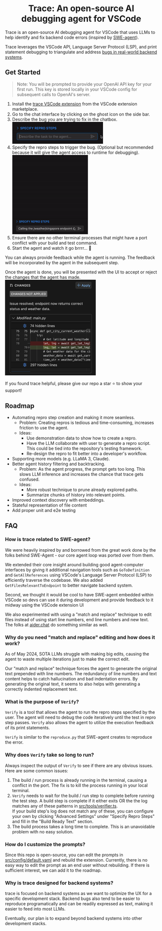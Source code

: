 <h1 align="center">Trace: An open-source AI debugging agent for VSCode</h1>

Trace is an open-source AI debugging agent for VSCode that uses LLMs to help identify and fix backend code errors (inspired by [SWE-agent](https://swe-agent.com)).

Trace leverages the VSCode API, Language Server Protocol (LSP), and print statement debugging to triangulate and address [bugs in real-world backend systems](https://github.com/calcom/cal.com/issues/9243).

## Get Started

> Note: You will be prompted to provide your OpenAI API key for your first run. This key is stored locally in your VSCode config for subsequent calls to OpenAI's server.

1. Install the [trace VSCode extension](https://marketplace.visualstudio.com/items?itemName=trace.trace) from the VSCode extension marketplace.
2. Go to the chat interface by clicking on the ghost icon on the side bar.
3. Describe the bug you are trying to fix in the chatbox.\
   <img src="media/describe-bug.gif" alt="describing bug in a chatbox" width="300" />
4. Specify the repro steps to trigger the bug. (Optional but recommended because it will give the agent access to runtime for debugging).\
   <img src="media/specify-repro-step.gif" alt="specifying the repro steps" width="250" />
5. Ensure there are no other terminal processes that might have a port conflict with your build and test command.
6. Start the agent and watch it go brrrr... 💨

You can always provide feedback while the agent is running. The feedback will be incorporated by the agent in the subsequent step.

Once the agent is done, you will be presented with the UI to accept or reject the changes that the agent has made.\
<img src="media/changes-to-be-applied.png" alt="changes to be applied" width="300" />

If you found trace helpful, please give our repo a star ⭐ to show your support!

## Roadmap

- Automating repro step creation and making it more seamless.
  - Problem: Creating repros is tedious and time-consuming, increases friction to use the agent.
  - Ideas:
    - Use demonstration data to show how to create a repro.
    - Have the LLM collaborate with user to generate a repro script. This could be tied into the repository's testing framework.
    - Re-design the repro to fit better into a developer's workflow.
- Supporting more models (e.g. LLaMA 3, Claude).
- Better agent history filtering and backtracking.
  - Problem: As the agent progress, the prompt gets too long. This slows LLM inference and increases the chance that trace gets confused.
  - Ideas:
    - More robust technique to prune already explored paths.
    - Summarize chunks of history into relevant points.
- Improved context discovery with embeddings.
- Stateful representation of file content
- Add proper unit and e2e testing

## FAQ

### How is trace related to SWE-agent?

We were heavily inspired by and borrowed from the great work done by the folks behind SWE-Agent - our core agent loop was ported over from them.

We extended their core insight around building good agent-computer interfaces by giving it additional navigation tools such as `GoToDefinition` and `GetAllReferences` using VSCode's Language Server Protocol (LSP) to efficiently traverse the codebase. We also added `GetFilesRelevantToEndpoint` to better navigate backend system.

Second, we thought it would be cool to have SWE-agent embedded within VSCode so devs can use it during development and provide feedback to it midway using the VSCode extension UI

We also experimented with using a "match and replace" technique to edit files instead of using start line numbers, end line numbers and new text. The folks at [aider.chat](https://aider.chat/docs/unified-diffs.html) do something similar as well.

### Why do you need "match and replace" editing and how does it work?

As of May 2024, SOTA LLMs struggle with making big edits, causing the agent to waste multiple iterations just to make the correct edit.

Our "match and replace" technique forces the agent to generate the original text prepended with line numbers. The redundancy of line numbers and text content helps to catch hallucination and bad indentation errors. By generating the original text, it seems to also helps with generating a correctly indented replacement text.

### What is the purpose of `Verify`?

`Verify` is a tool that allows the agent to run the repro steps specified by the user. The agent will need to debug the code iteratively until the test in repro step passes. `Verify` also allows the agent to utilize the execution feedback of its print statements.

`Verify` is similar to the `reproduce.py` that SWE-agent creates to reproduce the error.

### Why does `Verify` take so long to run?

Always inspect the output of `Verify` to see if there are any obvious issues. Here are some common issues:

1. The build / run process is already running in the terminal, causing a conflict in the port. The fix is to kill the process running in your local terminal.
2. `Verify` needs to wait for the build / run step to complete before running the test step. A build step is complete if it either exits OR the the log matches any of these patterns in [src/tools/verifier.ts](/src/tools/verifier.ts#L151).\
   If your build step's log does not match any of these, you can configure your own by clicking "Advanced Settings" under "Specify Repro Steps" and fill in the "Build Ready Text" section.
3. The build process takes a long time to complete. This is an unavoidable problem with no easy solution.

### How do I customize the prompts?

Since this repo is open-source, you can edit the prompts in [src/config/default.yaml](src/config/default.yaml) and rebuild the extension. Currently, there is no easy way to edit the prompt as an end user without rebuilding. If there is sufficient interest, we can add it to the roadmap.

### Why is trace designed for backend systems?

trace is focused on backend systems as we want to optimize the UX for a specific development stack. Backend bugs also tend to be easier to reproduce programatically and can be readily expressed as text, making it easier to feed into most LLMs.

Eventually, our plan is to expand beyond backend systems into other development stacks.
